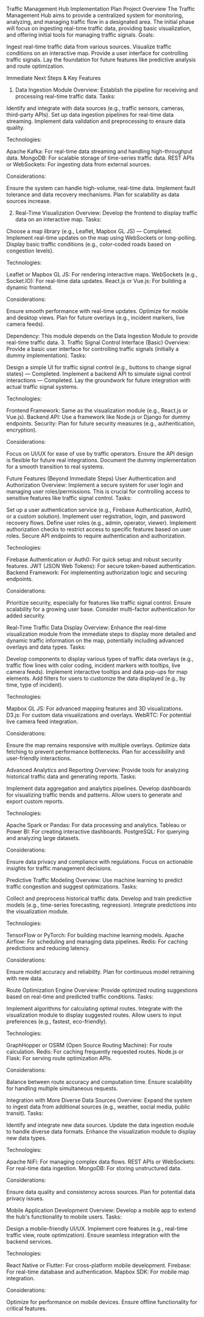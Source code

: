 Traffic Management Hub Implementation Plan
Project Overview
The Traffic Management Hub aims to provide a centralized system for monitoring, analyzing, and managing traffic flow in a designated area. The initial phase will focus on ingesting real-time traffic data, providing basic visualization, and offering initial tools for managing traffic signals.
Goals:

Ingest real-time traffic data from various sources.
Visualize traffic conditions on an interactive map.
Provide a user interface for controlling traffic signals.
Lay the foundation for future features like predictive analysis and route optimization.

Immediate Next Steps & Key Features
1. Data Ingestion Module
Overview: Establish the pipeline for receiving and processing real-time traffic data.
Tasks:

Identify and integrate with data sources (e.g., traffic sensors, cameras, third-party APIs).
Set up data ingestion pipelines for real-time data streaming.
Implement data validation and preprocessing to ensure data quality.

Technologies:

Apache Kafka: For real-time data streaming and handling high-throughput data.
MongoDB: For scalable storage of time-series traffic data.
REST APIs or WebSockets: For ingesting data from external sources.

Considerations:

Ensure the system can handle high-volume, real-time data.
Implement fault tolerance and data recovery mechanisms.
Plan for scalability as data sources increase.

2. Real-Time Visualization
Overview: Develop the frontend to display traffic data on an interactive map.
Tasks:

Choose a map library (e.g., Leaflet, Mapbox GL JS) — Completed.
Implement real-time updates on the map using WebSockets or long-polling.
Display basic traffic conditions (e.g., color-coded roads based on congestion levels).

Technologies:

Leaflet or Mapbox GL JS: For rendering interactive maps.
WebSockets (e.g., Socket.IO): For real-time data updates.
React.js or Vue.js: For building a dynamic frontend.

Considerations:

Ensure smooth performance with real-time updates.
Optimize for mobile and desktop views.
Plan for future overlays (e.g., incident markers, live camera feeds).

Dependency: This module depends on the Data Ingestion Module to provide real-time traffic data.
3. Traffic Signal Control Interface (Basic)
Overview: Provide a basic user interface for controlling traffic signals (initially a dummy implementation).
Tasks:

Design a simple UI for traffic signal control (e.g., buttons to change signal states) — Completed.
Implement a backend API to simulate signal control interactions — Completed.
Lay the groundwork for future integration with actual traffic signal systems.

Technologies:

Frontend Framework: Same as the visualization module (e.g., React.js or Vue.js).
Backend API: Use a framework like Node.js or Django for dummy endpoints.
Security: Plan for future security measures (e.g., authentication, encryption).

Considerations:

Focus on UI/UX for ease of use by traffic operators.
Ensure the API design is flexible for future real integrations.
Document the dummy implementation for a smooth transition to real systems.

Future Features (Beyond Immediate Steps)
User Authentication and Authorization
Overview: Implement a secure system for user login and managing user roles/permissions. This is crucial for controlling access to sensitive features like traffic signal control.
Tasks:

Set up a user authentication service (e.g., Firebase Authentication, Auth0, or a custom solution).
Implement user registration, login, and password recovery flows.
Define user roles (e.g., admin, operator, viewer).
Implement authorization checks to restrict access to specific features based on user roles.
Secure API endpoints to require authentication and authorization.

Technologies:

Firebase Authentication or Auth0: For quick setup and robust security features.
JWT (JSON Web Tokens): For secure token-based authentication.
Backend Framework: For implementing authorization logic and securing endpoints.

Considerations:

Prioritize security, especially for features like traffic signal control.
Ensure scalability for a growing user base.
Consider multi-factor authentication for added security.

Real-Time Traffic Data Display
Overview: Enhance the real-time visualization module from the immediate steps to display more detailed and dynamic traffic information on the map, potentially including advanced overlays and data types.
Tasks:

Develop components to display various types of traffic data overlays (e.g., traffic flow lines with color coding, incident markers with tooltips, live camera feeds).
Implement interactive tooltips and data pop-ups for map elements.
Add filters for users to customize the data displayed (e.g., by time, type of incident).

Technologies:

Mapbox GL JS: For advanced mapping features and 3D visualizations.
D3.js: For custom data visualizations and overlays.
WebRTC: For potential live camera feed integration.

Considerations:

Ensure the map remains responsive with multiple overlays.
Optimize data fetching to prevent performance bottlenecks.
Plan for accessibility and user-friendly interactions.

Advanced Analytics and Reporting
Overview: Provide tools for analyzing historical traffic data and generating reports.
Tasks:

Implement data aggregation and analytics pipelines.
Develop dashboards for visualizing traffic trends and patterns.
Allow users to generate and export custom reports.

Technologies:

Apache Spark or Pandas: For data processing and analytics.
Tableau or Power BI: For creating interactive dashboards.
PostgreSQL: For querying and analyzing large datasets.

Considerations:

Ensure data privacy and compliance with regulations.
Focus on actionable insights for traffic management decisions.

Predictive Traffic Modeling
Overview: Use machine learning to predict traffic congestion and suggest optimizations.
Tasks:

Collect and preprocess historical traffic data.
Develop and train predictive models (e.g., time-series forecasting, regression).
Integrate predictions into the visualization module.

Technologies:

TensorFlow or PyTorch: For building machine learning models.
Apache Airflow: For scheduling and managing data pipelines.
Redis: For caching predictions and reducing latency.

Considerations:

Ensure model accuracy and reliability.
Plan for continuous model retraining with new data.

Route Optimization Engine
Overview: Provide optimized routing suggestions based on real-time and predicted traffic conditions.
Tasks:

Implement algorithms for calculating optimal routes.
Integrate with the visualization module to display suggested routes.
Allow users to input preferences (e.g., fastest, eco-friendly).

Technologies:

GraphHopper or OSRM (Open Source Routing Machine): For route calculation.
Redis: For caching frequently requested routes.
Node.js or Flask: For serving route optimization APIs.

Considerations:

Balance between route accuracy and computation time.
Ensure scalability for handling multiple simultaneous requests.

Integration with More Diverse Data Sources
Overview: Expand the system to ingest data from additional sources (e.g., weather, social media, public transit).
Tasks:

Identify and integrate new data sources.
Update the data ingestion module to handle diverse data formats.
Enhance the visualization module to display new data types.

Technologies:

Apache NiFi: For managing complex data flows.
REST APIs or WebSockets: For real-time data ingestion.
MongoDB: For storing unstructured data.

Considerations:

Ensure data quality and consistency across sources.
Plan for potential data privacy issues.

Mobile Application Development
Overview: Develop a mobile app to extend the hub's functionality to mobile users.
Tasks:

Design a mobile-friendly UI/UX.
Implement core features (e.g., real-time traffic view, route optimization).
Ensure seamless integration with the backend services.

Technologies:

React Native or Flutter: For cross-platform mobile development.
Firebase: For real-time database and authentication.
Mapbox SDK: For mobile map integration.

Considerations:

Optimize for performance on mobile devices.
Ensure offline functionality for critical features.

